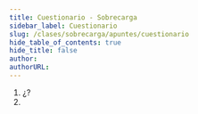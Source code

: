 ```yaml
---
title: Cuestionario - Sobrecarga
sidebar_label: Cuestionario
slug: /clases/sobrecarga/apuntes/cuestionario
hide_table_of_contents: true
hide_title: false
author: 
authorURL: 
---
```


1. ¿?
2. 